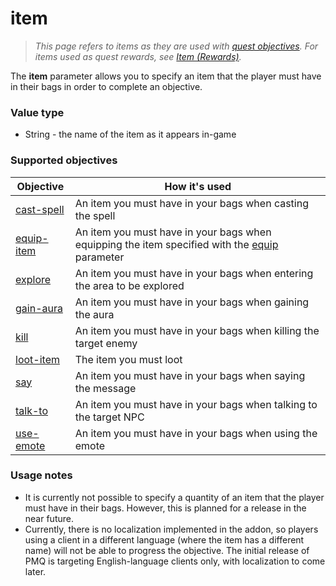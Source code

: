 # item

> _This page refers to items as they are used with [quest objectives](../guides/objectives.md). For items used as quest rewards, see [Item (Rewards)](../parameters/item-rewards.md)._

The **item** parameter allows you to specify an item that the player must have in their bags in order to complete an objective.

### Value type

* String - the name of the item as it appears in-game

### Supported objectives

| Objective | How it's used |
|---|---|
| [cast-spell](../objectives/cast-spell.md) | An item you must have in your bags when casting the spell |
| [equip-item](../objectives/equip-item.md) | An item you must have in your bags when equipping the item specified with the [equip](../parameters/equip.md) parameter |
| [explore](../objectives/explore.md) | An item you must have in your bags when entering the area to be explored |
| [gain-aura](../objectives/gain-aura.md) | An item you must have in your bags when gaining the aura |
| [kill](../objectives/kill.md) | An item you must have in your bags when killing the target enemy |
| [loot-item](../objectives/loot-item.md) | The item you must loot |
| [say](../objectives/say.md) | An item you must have in your bags when saying the message |
| [talk-to](../objectives/talk-to.md) | An item you must have in your bags when talking to the target NPC |
| [use-emote](../objectives/use-emote.md) | An item you must have in your bags when using the emote |

### Usage notes

* It is currently not possible to specify a quantity of an item that the player must have in their bags. However, this is planned for a release in the near future.
* Currently, there is no localization implemented in the addon, so players using a client in a different language (where the item has a different name) will not be able to progress the objective. The initial release of PMQ is targeting English-language clients only, with localization to come later.
